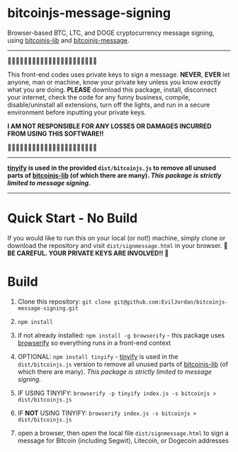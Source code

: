 # bitcoinjs-message-signing

Browser-based BTC, LTC, and DOGE cryptocurrency message signing, using [bitcoinjs-lib](https://github.com/bitcoinjs/bitcoinjs-lib) and [bitcoinjs-message](https://github.com/bitcoinjs/bitcoinjs-message).

---

🚨🚨🚨🚨🚨🚨🚨🚨🚨🚨🚨🚨🚨🚨🚨🚨🚨🚨🚨🚨🚨🚨

 This front-end codes uses private keys to sign a message. **NEVER**, **EVER** let anyone, man or machine, know your private key unless you know _exactly_ what you are doing. **PLEASE** download this package, install, disconnect your internet, check the code for any funny business, compile, disable/uninstall all extensions, turn off the lights, and run in a secure environment before inputting your private keys.
 
 **I AM NOT RESPONSIBLE FOR ANY LOSSES OR DAMAGES INCURRED FROM USING THIS SOFTWARE!!**

🚨🚨🚨🚨🚨🚨🚨🚨🚨🚨🚨🚨🚨🚨🚨🚨🚨🚨🚨🚨🚨🚨

---

**[tinyify](https://www.npmjs.com/package/tinyify) is used in the provided `dist/bitcoinjs.js` to remove all unused parts of [bitcoinjs-lib](https://github.com/bitcoinjs/bitcoinjs-lib) (of which there are many). _This package is strictly limited to message signing._**

---

# Quick Start - No Build

If you would like to run this on your local (or not!) machine, simply clone or download the repository and visit `dist/signmessage.html` in your browser. **🚨 BE CAREFUL. YOUR PRIVATE KEYS ARE INVOLVED!! 🚨**

# Build

1. Clone this repository: `git clone git@github.com:EvilJordan/bitcoinjs-message-signing.git`

2. `npm install`

3. if not already installed: `npm install -g browserify` - this package uses [browserify](https://browserify.org/) so everything runs in a front-end context

4. OPTIONAL: `npm install tinyify` - [tinyify](https://www.npmjs.com/package/tinyify) is used in the `dist/bitcoinjs.js` version to remove all unused parts of [bitcoinjs-lib](https://github.com/bitcoinjs/bitcoinjs-lib) (of which there are many). _This package is strictly limited to message signing._

5. IF USING TINYIFY: `browserify -p tinyify index.js -s bitcoinjs > dist/bitcoinjs.js`

6. IF **NOT** USING TINYIFY: `browserify index.js -s bitcoinjs > dist/bitcoinjs.js`

7. open a browser, then open the local file `dist/signmessage.html` to sign a message for Bitcoin (including Segwit), Litecoin, or Dogecoin addresses